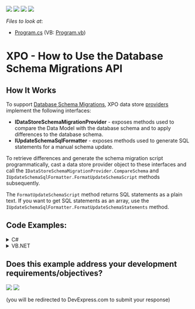 <!-- default badges list -->
![](https://img.shields.io/endpoint?url=https://codecentral.devexpress.com/api/v1/VersionRange/253778999/23.2.1%2B)
[![](https://img.shields.io/badge/Open_in_DevExpress_Support_Center-FF7200?style=flat-square&logo=DevExpress&logoColor=white)](https://supportcenter.devexpress.com/ticket/details/T878021)
[![](https://img.shields.io/badge/📖_How_to_use_DevExpress_Examples-e9f6fc?style=flat-square)](https://docs.devexpress.com/GeneralInformation/403183)
[![](https://img.shields.io/badge/💬_Leave_Feedback-feecdd?style=flat-square)](#does-this-example-address-your-development-requirementsobjectives)
<!-- default badges end -->
<!-- default file list -->
*Files to look at*:
* [Program.cs](./CS/Program.cs) (VB: [Program.vb](./VB/Program.vb))
<!-- default file list end -->

# XPO - How to Use the Database Schema Migrations API

## How It Works
To support [Database Schema Migrations](https://supportcenter.devexpress.com/ticket/details/t879111), XPO data store [providers](https://docs.devexpress.com/XPO/2114/fundamentals/database-systems-supported-by-xpo) implement the following interfaces:
- **IDataStoreSchemaMigrationProvider** - exposes methods used to compare the Data Model with the database schema and to apply differences to the database schema.
- **IUpdateSchemaSqlFormatter** - exposes methods used to generate SQL statements for a manual schema update.

To retrieve differences and generate the schema migration script programmatically, cast a data store provider object to these interfaces and call the `IDataStoreSchemaMigrationProvider.CompareSchema` and `IUpdateSchemaSqlFormatter.FormatUpdateSchemaScript` methods subsequently. 

The `FormatUpdateSchemaScript` method returns SQL statements as a plain text. If you want to get SQL statements as an array, use the `IUpdateSchemaSqlFormatter.FormatUpdateSchemaStatements` method.

## Code Examples:

<details>
    <summary>C#</summary>

```cs
IDataStore provider = XpoDefault.GetConnectionProvider(ConnectionString, AutoCreateOption.DatabaseAndSchema);
var migrationProvider = (IDataStoreSchemaMigrationProvider)provider;
var migrationScriptFormatter = (IUpdateSchemaSqlFormatter)provider;

var dictionary = new ReflectionDictionary();
DBTable[] targetSchema = dictionary.GetDataStoreSchema(typeof(Customer), typeof(Order), typeof(Product));

var migrationOptions = new SchemaMigrationOptions();
var updateSchemaStatements = migrationProvider.CompareSchema(targetSchema, migrationOptions);
string sql = migrationScriptFormatter.FormatUpdateSchemaScript(updateSchemaStatements);
```
</details>
<details>
    <summary>VB.NET</summary>

```vb
Dim provider As IDataStore = XpoDefault.GetConnectionProvider(ConnectionString, AutoCreateOption.DatabaseAndSchema)
Dim migrationProvider = DirectCast(provider, IDataStoreSchemaMigrationProvider)
Dim migrationScriptFormatter = DirectCast(provider, IUpdateSchemaSqlFormatter)

Dim dictionary = New ReflectionDictionary()
Dim targetSchema() As DBTable = dictionary.GetDataStoreSchema(GetType(Customer), GetType(Order), GetType(Product))

Dim migrationOptions = New SchemaMigrationOptions()
Dim updateSchemaStatements = migrationProvider.CompareSchema(targetSchema, migrationOptions)
Dim sql As String = migrationScriptFormatter.FormatUpdateSchemaScript(updateSchemaStatements)
```
</details>
<!-- feedback -->

## Does this example address your development requirements/objectives?

[<img src="https://www.devexpress.com/support/examples/i/yes-button.svg"/>](https://www.devexpress.com/support/examples/survey.xml?utm_source=github&utm_campaign=XPO_how-to-generate-sql-script-for-schema-migration&~~~was_helpful=yes) [<img src="https://www.devexpress.com/support/examples/i/no-button.svg"/>](https://www.devexpress.com/support/examples/survey.xml?utm_source=github&utm_campaign=XPO_how-to-generate-sql-script-for-schema-migration&~~~was_helpful=no)

(you will be redirected to DevExpress.com to submit your response)
<!-- feedback end -->
